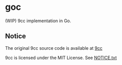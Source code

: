 # goc
(WIP) 9cc implementation in Go.

## Notice

The original 9cc source code is available at [9cc](https://github.com/rui314/9cc)

9cc is licensed under the MIT License. See [NOTICE.txt](NOTICE.txt)